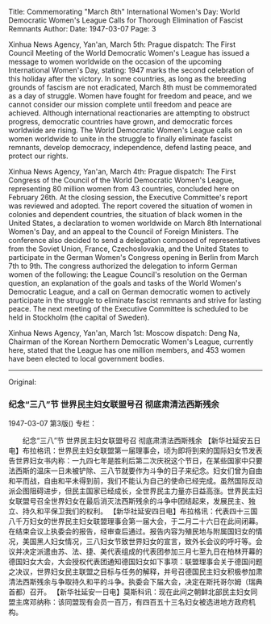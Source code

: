 Title: Commemorating "March 8th" International Women's Day: World Democratic Women's League Calls for Thorough Elimination of Fascist Remnants
Author:
Date: 1947-03-07
Page: 3

Xinhua News Agency, Yan'an, March 5th: Prague dispatch: The First Council Meeting of the World Democratic Women's League has issued a message to women worldwide on the occasion of the upcoming International Women's Day, stating: 1947 marks the second celebration of this holiday after the victory. In some countries, as long as the breeding grounds of fascism are not eradicated, March 8th must be commemorated as a day of struggle. Women have fought for freedom and peace, and we cannot consider our mission complete until freedom and peace are achieved. Although international reactionaries are attempting to obstruct progress, democratic countries have grown, and democratic forces worldwide are rising. The World Democratic Women's League calls on women worldwide to unite in the struggle to finally eliminate fascist remnants, develop democracy, independence, defend lasting peace, and protect our rights.

Xinhua News Agency, Yan'an, March 4th: Prague dispatch: The First Congress of the Council of the World Democratic Women's League, representing 80 million women from 43 countries, concluded here on February 26th. At the closing session, the Executive Committee's report was reviewed and adopted. The report covered the situation of women in colonies and dependent countries, the situation of black women in the United States, a declaration to women worldwide on March 8th International Women's Day, and an appeal to the Council of Foreign Ministers. The conference also decided to send a delegation composed of representatives from the Soviet Union, France, Czechoslovakia, and the United States to participate in the German Women's Congress opening in Berlin from March 7th to 9th. The congress authorized the delegation to inform German women of the following: the League Council's resolution on the German question, an explanation of the goals and tasks of the World Women's Democratic League, and a call on German democratic women to actively participate in the struggle to eliminate fascist remnants and strive for lasting peace. The next meeting of the Executive Committee is scheduled to be held in Stockholm (the capital of Sweden).

Xinhua News Agency, Yan'an, March 1st: Moscow dispatch: Deng Na, Chairman of the Korean Northern Democratic Women's League, currently here, stated that the League has one million members, and 453 women have been elected to local government bodies.



<hr /> 

Original: 


### 纪念“三八”节  世界民主妇女联盟号召  彻底肃清法西斯残余

1947-03-07
第3版()
专栏：

　　纪念“三八”节
    世界民主妇女联盟号召
    彻底肃清法西斯残余
    【新华社延安五日电】布拉格讯：世界民主妇女联盟第一届理事会，顷为即将到来的国际妇女节发表告世界妇女书内称：一九四七年是胜利后第二次庆祝这个节日，在某些国家中只要法西斯的温床一日未被铲除、三八节就要作为斗争的日子来纪念。妇女们曾为自由和平而战，自由和平未得到前，我们不能认为自己的使命已经完成。虽然国际反动派企图阻碍进步，但民主国家已经成长，全世界民主力量亦日益高涨。世界民主妇女联盟号召全世界妇女在最后消灭法西斯残余的斗争中团结起来，发展民主、独立、持久和平保卫我们的权利。
    【新华社延安四日电】布拉格讯：代表四十三国八千万妇女的世界民主妇女联盟理事会第一届大会，于二月二十六日在此间闭幕。在结束会议上执委会的报告，经审查后通过。报告内容为殖民地与附属国妇女的情况，美国黑人妇女情况，三八妇女节致世界妇女的宣言，致外长会议的呼吁等。会议并决定派遣由苏、法、捷、美代表组成的代表团参加三月七至九日在柏林开幕的德国妇女大会，大会授权代表团通知德国妇女如下事项：联盟理事会关于德国问题之决议，世界妇女民主联盟之目标与任务的解释，并号召德国民主妇女积极参加肃清法西斯残余与争取持久和平的斗争。执委会下届大会，决定在斯托哥尔姆（瑞典首都）召开。
    【新华社延安一日电】莫斯科讯：现在此间之朝鲜北部民主妇女同盟主席邓纳称：该同盟现有会员一百万，有四百五十三名妇女被选进地方政府机构。
